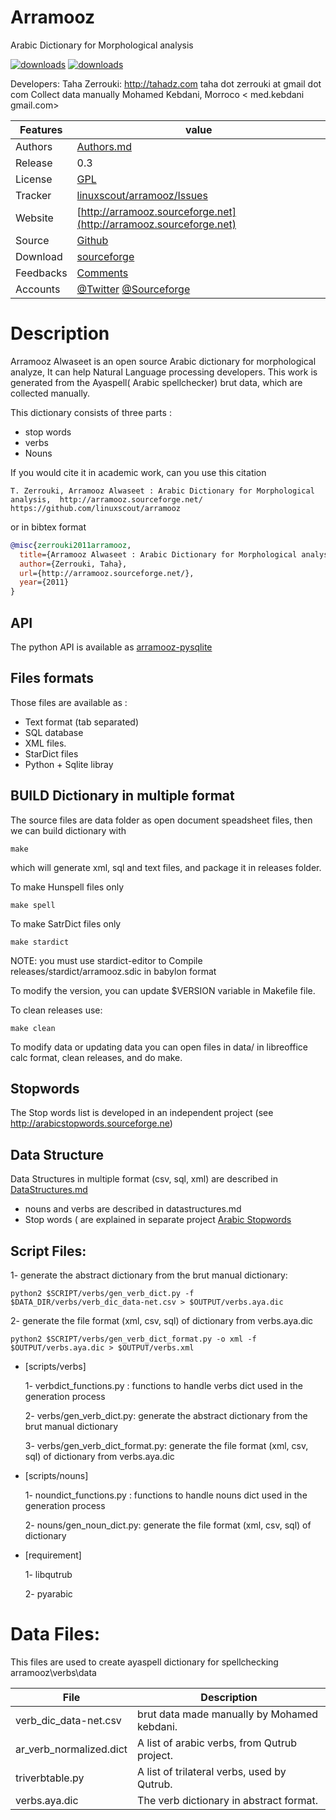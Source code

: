 # Arramooz
Arabic Dictionary for Morphological analysis

[![downloads]( https://img.shields.io/sourceforge/dt/arramooz.svg)](http://sourceforge.org/projects/arramooz)
[![downloads]( https://img.shields.io/sourceforge/dm/arramooz.svg)](http://sourceforge.org/projects/arramooz)

  Developers:  Taha Zerrouki: http://tahadz.com
    taha dot zerrouki at gmail dot com
  Collect data manually Mohamed Kebdani, Morroco < med.kebdani gmail.com>

Features |   value
---------|---------------------------------------------------------------------------------
Authors  | [Authors.md](https://github.com/linuxscout/arramooz/master/AUTHORS.md)
Release  | 0.3
License  |[GPL](https://github.com/linuxscout/arramooz/master/LICENSE)
Tracker  |[linuxscout/arramooz/Issues](https://github.com/linuxscout/arramooz/issues)
Website  |[http://arramooz.sourceforge.net](http://arramooz.sourceforge.net)
Source  |[Github](http://github.com/linuxscout/arramooz)
Download  |[sourceforge](http://arramooz.sourceforge.net)
Feedbacks  |[Comments](https://github.com/linuxscout/arramooz/)
Accounts  |[@Twitter](https://twitter.com/linuxscout)  [@Sourceforge](http://sourceforge.net/projectsarramooz/)
# Description

Arramooz Alwaseet is an open source Arabic dictionary for morphological analyze,
It can help Natural Language processing developers.
This work is generated from the Ayaspell( Arabic spellchecker) brut data, which are collected manually.

This dictionary consists of three parts :

- stop words
- verbs
- Nouns

If you would cite it in academic work, can you use this citation
```
T. Zerrouki‏, Arramooz Alwaseet : Arabic Dictionary for Morphological analysis,  http://arramooz.sourceforge.net/ https://github.com/linuxscout/arramooz
```
or in bibtex format
```bibtex
@misc{zerrouki2011arramooz,
  title={Arramooz Alwaseet : Arabic Dictionary for Morphological analysis},
  author={Zerrouki, Taha},
  url={http://arramooz.sourceforge.net/},
  year={2011}
}
```
## API
The python API is available as [arramooz-pysqlite](http://github.com/linuxscout/arramooz-pysqlite)

## Files formats

Those files are available as :
- Text format (tab separated)
- SQL database
- XML  files.
- StarDict files
- Python + Sqlite libray 

## BUILD Dictionary in multiple format
The source files are data folder as open document speadsheet files, then we can build dictionary with
```
make
```
which will generate xml, sql and text files, and package it in releases folder.


To make Hunspell files only
```
make spell
```

To make SatrDict files only
```
make stardict
```
NOTE: you must use stardict-editor to Compile releases/stardict/arramooz.sdic in babylon format


To modify the version, you can update $VERSION variable in Makefile file.

To clean  releases use:
```
make clean
```
To modify data or updating data you can open files in data/ in libreoffice calc format, clean releases, and do make.

## Stopwords 
The Stop words list is developed in an independent project (see http://arabicstopwords.sourceforge.ne)



## Data Structure 

Data Structures in multiple format (csv, sql, xml) are described in [DataStructures.md](docs/datastructures.md)

* nouns and verbs are described in datastructures.md
* Stop words ( are explained in separate project [Arabic Stopwords](http://github.com/linuxscout/arabicstopwords)

## Script Files:

1- generate the abstract dictionary from the brut manual dictionary:
```shell
python2 $SCRIPT/verbs/gen_verb_dict.py -f $DATA_DIR/verbs/verb_dic_data-net.csv > $OUTPUT/verbs.aya.dic
```
2- generate the file format (xml, csv, sql) of  dictionary from verbs.aya.dic
```shell
python2 $SCRIPT/verbs/gen_verb_dict_format.py -o xml -f $OUTPUT/verbs.aya.dic > $OUTPUT/verbs.xml
```

* [scripts/verbs]

    1- verbdict_functions.py : functions to handle verbs dict used in the generation process
    
    2- verbs/gen_verb_dict.py: generate the abstract dictionary from the brut manual dictionary
    
    3- verbs/gen_verb_dict_format.py: generate the file format (xml, csv, sql) of  dictionary from verbs.aya.dic
    
* [scripts/nouns]

    1- noundict_functions.py : functions to handle nouns dict used in the generation process
    
    2- nouns/gen_noun_dict.py: generate the file format (xml, csv, sql) of  dictionary 
    
* [requirement]

    1- libqutrub
    
    2- pyarabic 





Data Files:
=============
This files are used to create ayaspell dictionary for spellchecking
arramooz\verbs\data


File|Description
----|-----------
verb_dic_data-net.csv |     brut data made manually by Mohamed kebdani.
ar_verb_normalized.dict|    A list of arabic verbs, from Qutrub project.
triverbtable.py     |       A list of trilateral verbs, used by Qutrub.
verbs.aya.dic       |       The verb dictionary in abstract format.



